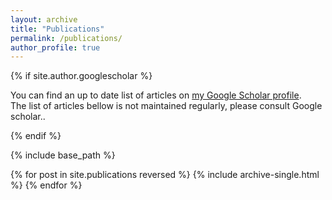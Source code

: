 ```yaml
---
layout: archive
title: "Publications"
permalink: /publications/
author_profile: true
---
```


{% if site.author.googlescholar %}
  <div class="wordwrap">You can find an up to date list of articles on <a href="{{site.author.googlescholar}}">my Google Scholar profile</a>.</div>

  <div class="wordwrap">The list of articles bellow is not maintained regularly, please consult Google scholar.</a>.</div>

{% endif %}

{% include base_path %}

{% for post in site.publications reversed %}
  {% include archive-single.html %}
{% endfor %}

